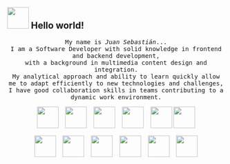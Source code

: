 ## <img src="https://raw.githubusercontent.com/alexnaiman/alexnaiman/master/resources/welcomeglitch.gif" width="50px" /> Hello world!

<p align="center" >
  <samp>
    My name is <em>Juan Sebastián</em>...
  <br/> I am a Software Developer with solid knowledge in frontend and backend development,
    <br/> with a background in multimedia content design and integration. 
      <br/> My analytical approach and ability to learn quickly allow me to adapt efficiently to new technologies and challenges,
          <br/> I have good collaboration skills in teams contributing to a dynamic work environment. 
  </samp>
</p>

<p align="center">
	<img height="50" src="https://img.icons8.com/?size=100&id=20906&format=png&color=000000"> &nbsp;&nbsp;
	<img height="50" src="https://img.icons8.com/?size=100&id=PXTY4q2Sq2lG&format=png&color=000000"> &nbsp;&nbsp;
	<img height="50" src="https://img.icons8.com/?size=100&id=v8RpPQUwv0N8&format=png&color=000000"> &nbsp;&nbsp;
	<img height="50" src="https://img.icons8.com/?size=100&id=7gdY5qNXaKC0&format=png&color=000000"> &nbsp;&nbsp;
	<img height="50" src="https://img.icons8.com/?size=100&id=anECpXcEIboQ&format=png&color=000000">
	<img height="50" src="https://img.icons8.com/?size=100&id=13441&format=png&color=000000">
</p>
<p align="center">
	<img height="50" src="https://img.icons8.com/?size=100&id=9nLaR5KFGjN0&format=png&color=000000"> &nbsp;&nbsp;
	<img height="50" src="https://img.icons8.com/?size=100&id=38561&format=png&color=000000"> &nbsp;&nbsp;
	<img height="50" src="https://img.icons8.com/?size=100&id=qV-JzWYl9dzP&format=png&color=000000"> &nbsp;&nbsp;
	<img height="50" src="https://img.icons8.com/?size=100&id=54087&format=png&color=000000"> &nbsp;&nbsp;
	<img height="50" src="https://upload.wikimedia.org/wikipedia/commons/thumb/9/9a/Laravel.svg/1200px-Laravel.svg.png"> &nbsp;&nbsp;
	<img height="50" src="https://img.icons8.com/?size=100&id=BUnExfsRs3CW&format=png&color=000000">
</p>

